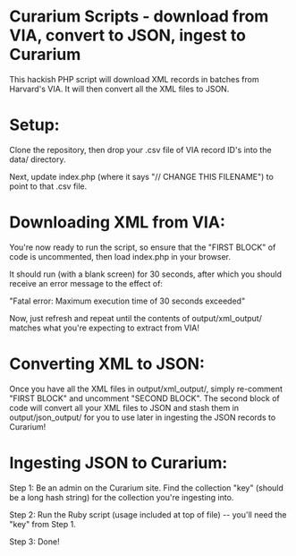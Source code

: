 Curarium Scripts - download from VIA, convert to JSON, ingest to Curarium
=========================================================================

This hackish PHP script will download XML records in batches from Harvard's VIA.  It will then convert all the XML files to JSON.


Setup:
======

Clone the repository, then drop your .csv file of VIA record ID's into the data/ directory.

Next, update index.php (where it says "// CHANGE THIS FILENAME") to point to that .csv file.


Downloading XML from VIA:
=========================

You're now ready to run the script, so ensure that the "FIRST BLOCK" of code is uncommented, then load index.php in your browser.

It should run (with a blank screen) for 30 seconds, after which you should receive an error message to the effect of:

"Fatal error: Maximum execution time of 30 seconds exceeded"

Now, just refresh and repeat until the contents of output/xml_output/ matches what you're expecting to extract from VIA!


Converting XML to JSON:
=======================

Once you have all the XML files in output/xml_output/, simply re-comment "FIRST BLOCK" and uncomment "SECOND BLOCK".  The second block of code will convert all your XML files to JSON and stash them in output/json_output/ for you to use later in ingesting the JSON records to Curarium!


Ingesting JSON to Curarium:
===========================

Step 1: Be an admin on the Curarium site.  Find the collection "key" (should be a long hash string) for the collection you're ingesting into.

Step 2: Run the Ruby script (usage included at top of file) -- you'll need the "key" from Step 1.

Step 3: Done!
